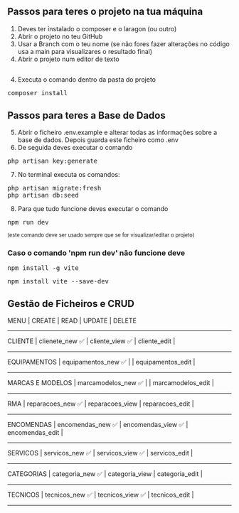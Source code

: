 ## Passos para teres o projeto na tua máquina
1. Deves ter instalado o composer e o laragon (ou outro)
1. Abrir o projeto no teu GitHub
2. Usar a Branch com o teu nome (se não fores fazer alterações no código usa a main para visualizares o resultado final)
3. Abrir o projeto num editor de texto

##
4. Executa o comando dentro da pasta do projeto
 <pre>composer install</pre>

## Passos para teres a Base de Dados
5. Abrir o ficheiro .env.example e alterar todas as informações sobre a base de dados. Depois guarda este ficheiro como .env
6. De seguida deves executar o comando 
  <pre>php artisan key:generate</pre>
7. No terminal executa os comandos:
 <pre>php artisan migrate:fresh
php artisan db:seed </pre>
8. Para que tudo funcione deves executar o comando 
 <pre>npm run dev </pre> 
 <small>(este comando deve ser usado sempre que se for visualizar/editar o projeto)</small>

### Caso o comando 'npm run dev' não funcione deve
<pre>npm install -g vite</pre>
<pre>npm install vite --save-dev</pre>

## Gestão de Ficheiros e CRUD
MENU              |  CREATE               | READ                  | UPDATE              | DELETE
_____________________________________________________________________________________________
CLIENTE
                  |  clienete_new ✅      | cliente_view  ✅      | cliente_edit        |
_____________________________________________________________________________________________
EQUIPAMENTOS
                  |  equipamentos_new ✅  |                        | equipamentos_edit   |
_____________________________________________________________________________________________
MARCAS E MODELOS
                  |  marcamodelos_new ✅  |                       | marcamodelos_edit   |
_____________________________________________________________________________________________
RMA
                  |  reparacoes_new  ✅   | reparacoes_view        | reparacoes_edit     |
_____________________________________________________________________________________________
ENCOMENDAS
                  |  encomendas_new ✅    | encomendas_view ✅    | encomendas_edit     |
_____________________________________________________________________________________________
SERVICOS
                  |  servicos_new ✅      | servicos_view ✅      | servicos_edit       |
_____________________________________________________________________________________________
CATEGORIAS
                  |  categoria_new ✅     | categoria_view         | categoria_edit       |
_____________________________________________________________________________________________
TECNICOS
                  |  tecnicos_new ✅      | tecnicos_view ✅      | tecnicos_edit       |
_____________________________________________________________________________________________